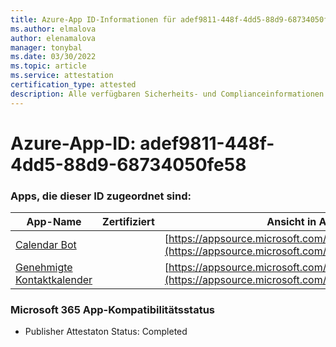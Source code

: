 ```yaml
---
title: Azure-App ID-Informationen für adef9811-448f-4dd5-88d9-68734050fe58
ms.author: elmalova
author: elenamalova
manager: tonybal
ms.date: 03/30/2022
ms.topic: article
ms.service: attestation
certification_type: attested
description: Alle verfügbaren Sicherheits- und Complianceinformationen für adef9811-448f-4dd5-88d9-68734050fe58.
---
```

# <a name="azure-app-id-adef9811-448f-4dd5-88d9-68734050fe58"></a>Azure-App-ID: adef9811-448f-4dd5-88d9-68734050fe58


### <a name="apps-associated-with-this-id"></a>Apps, die dieser ID zugeordnet sind:
| **App-Name** | **Zertifiziert** | **Ansicht in AppSource** |
|--------------|---------------|-----------------------|
| [Calendar Bot](../forward/WA104381271.md) |  | [https://appsource.microsoft.com/product/office/WA104381271](https://appsource.microsoft.com/product/office/WA104381271) |
| [Genehmigte Kontaktkalender](../forward/WA104380294.md) |  | [https://appsource.microsoft.com/product/office/WA104380294](https://appsource.microsoft.com/product/office/WA104380294) |

### <a name="microsoft-365-app-compliance-status"></a>Microsoft 365 App-Kompatibilitätsstatus
- Publisher Attestaton Status: Completed
